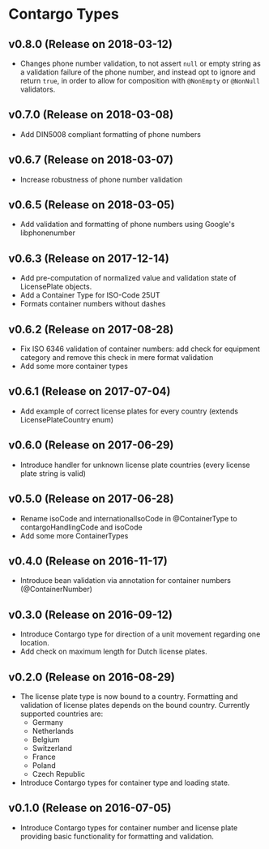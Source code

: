 Contargo Types
===============
## v0.8.0 (Release on 2018-03-12)

* Changes phone number validation, to not assert `null` or empty string as a
  validation failure of the phone number, and instead opt to ignore and return
  `true`, in order to allow for composition with `@NonEmpty` or `@NonNull`
  validators. 

## v0.7.0 (Release on 2018-03-08)

* Add DIN5008 compliant formatting of phone numbers

## v0.6.7 (Release on 2018-03-07)

* Increase robustness of phone number validation

## v0.6.5 (Release on 2018-03-05)

* Add validation and formatting of phone numbers using Google's libphonenumber

## v0.6.3 (Release on 2017-12-14)

* Add pre-computation of normalized value and validation state of LicensePlate objects.
* Add a Container Type for ISO-Code 25UT
* Formats container numbers without dashes
 
## v0.6.2 (Release on 2017-08-28)

* Fix ISO 6346 validation of container numbers: add check for equipment category and remove this
  check in mere format validation
* Add some more container types

## v0.6.1 (Release on 2017-07-04)

* Add example of correct license plates for every country (extends LicensePlateCountry enum)

## v0.6.0 (Release on 2017-06-29)

* Introduce handler for unknown license plate countries (every license plate string is valid)

## v0.5.0 (Release on 2017-06-28)

* Rename isoCode and internationalIsoCode in @ContainerType to contargoHandlingCode and isoCode
* Add some more ContainerTypes

## v0.4.0 (Release on 2016-11-17)

* Introduce bean validation via annotation for container numbers (@ContainerNumber)

## v0.3.0 (Release on 2016-09-12)

* Introduce Contargo type for direction of a unit movement regarding one location.
* Add check on maximum length for Dutch license plates.

## v0.2.0 (Release on 2016-08-29)

* The license plate type is now bound to a country. Formatting and validation
  of license plates depends on the bound country.
  Currently supported countries are:
  * Germany
  * Netherlands
  * Belgium
  * Switzerland
  * France
  * Poland
  * Czech Republic
* Introduce Contargo types for container type and loading state.

## v0.1.0 (Release on 2016-07-05)

* Introduce Contargo types for container number and license plate providing
  basic functionality for formatting and validation.
